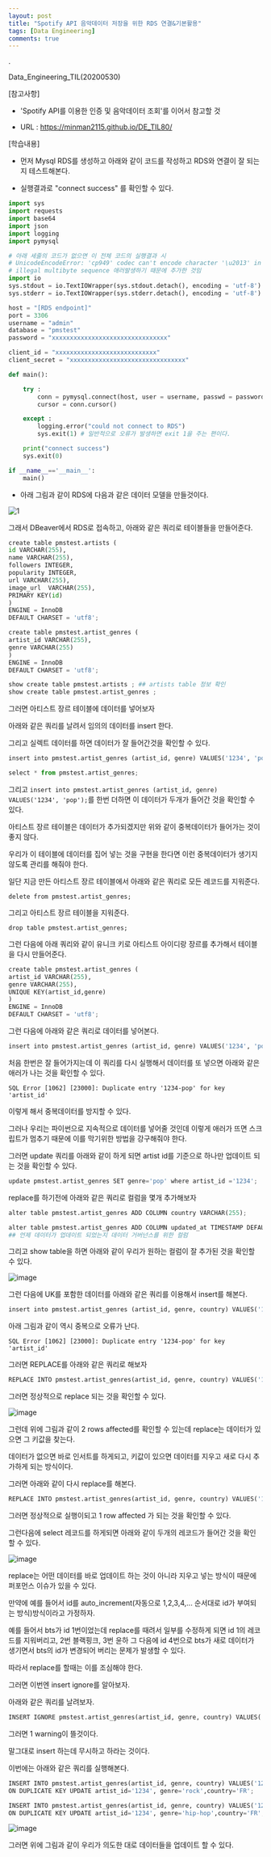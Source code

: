 ```yaml
---
layout: post
title: "Spotify API 음악데이터 저장을 위한 RDS 연결&기본활용"
tags: [Data Engineering]
comments: true
---
```


.

Data_Engineering_TIL(20200530)

[참고사항]

- 'Spotify API를 이용한 인증 및 음악데이터 조회'를 이어서 참고할 것


- URL : https://minman2115.github.io/DE_TIL80/

[학습내용]

- 먼저 Mysql RDS를 생성하고 아래와 같이 코드를 작성하고 RDS와 연결이 잘 되는지 테스트해본다.


- 실행결과로 "connect success" 를 확인할 수 있다.


```python
import sys
import requests
import base64
import json
import logging
import pymysql

# 아래 세줄의 코드가 없으면 이 전체 코드의 실행결과 시
# UnicodeEncodeError: 'cp949' codec can't encode character '\u2013' in position 33:
# illegal multibyte sequence 애러발생하기 때문에 추가한 것임
import io
sys.stdout = io.TextIOWrapper(sys.stdout.detach(), encoding = 'utf-8')
sys.stderr = io.TextIOWrapper(sys.stderr.detach(), encoding = 'utf-8')

host = "[RDS endpoint]"
port = 3306
username = "admin"
database = "pmstest"
password = "xxxxxxxxxxxxxxxxxxxxxxxxxxxxxxxx"

client_id = "xxxxxxxxxxxxxxxxxxxxxxxxxxxx"
client_secret = "xxxxxxxxxxxxxxxxxxxxxxxxxxxxxxxx"

def main():

    try :
        conn = pymysql.connect(host, user = username, passwd = password, db = database, port = port, use_unicode = True)
        cursor = conn.cursor()

    except :
        logging.error("could not connect to RDS")
        sys.exit(1) # 일반적으로 오류가 발생하면 exit 1을 주는 편이다.

    print("connect success")
    sys.exit(0)

if __name__=='__main__':
    main()
```

- 아래 그림과 같이 RDS에 다음과 같은 데이터 모델을 만들것이다.

![1](https://user-images.githubusercontent.com/41605276/83326721-3b898200-a2b1-11ea-83b1-aa03607820f6.jpg)

그래서 DBeaver에서 RDS로 접속하고, 아래와 같은 쿼리로 테이블들을 만들어준다.


```python
create table pmstest.artists (
id VARCHAR(255), 
name VARCHAR(255), 
followers INTEGER, 
popularity INTEGER, 
url VARCHAR(255), 
image_url  VARCHAR(255), 
PRIMARY KEY(id)
) 
ENGINE = InnoDB
DEFAULT CHARSET = 'utf8';

create table pmstest.artist_genres (
artist_id VARCHAR(255), 
genre VARCHAR(255)
) 
ENGINE = InnoDB
DEFAULT CHARSET = 'utf8';

show create table pmstest.artists ; ## artists table 정보 확인
show create table pmstest.artist_genres ;
```

그러면 아티스트 장르 테이블에 데이터를 넣어보자

아래와 같은 쿼리를 날려서 임의의 데이터를 insert 한다.

그리고 실렉트 데이터를 하면 데이터가 잘 들어간것을 확인할 수 있다.


```python
insert into pmstest.artist_genres (artist_id, genre) VALUES('1234', 'pop');

select * from pmstest.artist_genres;
```

그리고 `insert into pmstest.artist_genres (artist_id, genre) VALUES('1234', 'pop');`를 한번 더하면 이 데이터가 두개가 들어간 것을 확인할 수 있다.

아티스트 장르 테이블은 데이터가 추가되겠지만 위와 같이 중복데이터가 들어가는 것이 좋지 않다.

우리가 이 테이블에 데이터를 집어 넣는 것을 구현을 한다면 이런 중복데이터가 생기지 않도록 관리를 해줘야 한다.

일단 지금 만든 아티스트 장르 테이블에서 아래와 같은 쿼리로 모든 레코드를 지워준다.

`delete from pmstest.artist_genres;`

그리고 아티스트 장르 테이블을 지워준다.

`drop table pmstest.artist_genres;`

그런 다음에 아래 쿼리와 같이 유니크 키로 아티스트 아이디랑 장르를 추가해서 테이블을 다시 만들어준다.


```python
create table pmstest.artist_genres (
artist_id VARCHAR(255), 
genre VARCHAR(255),
UNIQUE KEY(artist_id,genre)
) 
ENGINE = InnoDB
DEFAULT CHARSET = 'utf8';
```

그런 다음에 아래와 같은 쿼리로 데이터를 넣어본다.


```python
insert into pmstest.artist_genres (artist_id, genre) VALUES('1234', 'pop');
```

처음 한번은 잘 들어가지는데 이 쿼리를 다시 실행해서 데이터를 또 넣으면 아래와 같은 애러가 나는 것을 확인할 수 있다.

`SQL Error [1062] [23000]: Duplicate entry '1234-pop' for key 'artist_id'`

이렇게 해서 중복데이터를 방지할 수 있다.

그러나 우리는 파이썬으로 지속적으로 데이터를 넣어줄 것인데 이렇게 애러가 뜨면 스크립트가 멈추기 때문에 이를 막기위한 방법을 강구해줘야 한다. 

그러면 update 쿼리를 아래와 같이 하게 되면 artist id를 기준으로 하나만 업데이트 되는 것을 확인할 수 있다.


```python
update pmstest.artist_genres SET genre='pop' where artist_id ='1234';
```

replace를 하기전에 아래와 같은 쿼리로 컬럼을 몇개 추가해보자 


```python
alter table pmstest.artist_genres ADD COLUMN country VARCHAR(255);

alter table pmstest.artist_genres ADD COLUMN updated_at TIMESTAMP DEFAULT CURRENT_TIMESTAMP ON UPDATE CURRENT_TIMESTAMP; 
## 언제 데이터가 업데이트 되었는지 데이터 거버넌스를 위한 컬럼
```

그리고 show table을 하면 아래와 같이 우리가 원하는 컬럼이 잘 추가된 것을 확인할 수 있다.

![image](https://user-images.githubusercontent.com/41605276/83327387-590d1a80-a2b6-11ea-90a8-ce56642e7296.png)

그런 다음에 UK를 포함한 데이터를 아래와 같은 쿼리를 이용해서 insert를 해본다.


```python
insert into pmstest.artist_genres (artist_id, genre, country) VALUES('1234', 'pop', 'UK');
```

아래 그림과 같이 역시 중복으로 오류가 난다.

`SQL Error [1062] [23000]: Duplicate entry '1234-pop' for key 'artist_id'`

그러면 REPLACE를 아래와 같은 쿼리로 해보자


```python
REPLACE INTO pmstest.artist_genres(artist_id, genre, country) VALUES('1234','pop','UK');
```

그러면 정상적으로 replace 되는 것을 확인할 수 있다.

![image](https://user-images.githubusercontent.com/41605276/83327462-0e3fd280-a2b7-11ea-96d0-fdf876989dc1.png)

그런데 위에 그림과 같이 2 rows affected를 확인할 수 있는데 replace는 데이터가 있으면 그 키값을 찾는다.

데이터가 없으면 바로 인서트를 하게되고, 키값이 있으면 데이터를 지우고 새로 다시 추가하게 되는 방식이다.

그러면 아래와 같이 다시 replace를 해본다.


```python
REPLACE INTO pmstest.artist_genres(artist_id, genre, country) VALUES('1234','rock','UK');
```

그러면 정상적으로 실행이되고 1 row affected 가 되는 것을 확인할 수 있다.

그런다음에 select 레코드를 하게되면 아래와 같이 두개의 레코드가 들어간 것을 확인할 수 있다.

![image](https://user-images.githubusercontent.com/41605276/83327534-91f9bf00-a2b7-11ea-8afb-46b0f5e08ddd.png)

replace는 어떤 데이터를 바로 업데이트 하는 것이 아니라 지우고 넣는 방식이 때문에 퍼포먼스 이슈가 있을 수 있다.

만약에 예를 들어서 id를 auto_increment(자동으로 1,2,3,4,... 순서대로 id가 부여되는 방식)방식이라고 가정하자.

예를 들어서 bts가 id 1번이었는데 replace를 때려서 일부를 수정하게 되면 id 1의 레코드를 지워버리고, 2번 블랙핑크, 3번 윤하 그 다음에 id 4번으로 bts가 새로 데이터가 생기면서 bts의 id가 변경되어 버리는 문제가 발생할 수 있다. 

따라서 replace를 할때는 이를 조심해야 한다.

그러면 이번엔 insert ignore를 알아보자.

아래와 같은 쿼리를 날려보자.


```python
INSERT IGNORE pmstest.artist_genres(artist_id, genre, country) VALUES('1234','rock','UK');
```

그러면 1 warning이 뜰것이다.

말그대로 insert 하는데 무시하고 하라는 것이다.

이번에는 아래와 같은 쿼리를 실행해본다.


```python
INSERT INTO pmstest.artist_genres(artist_id, genre, country) VALUES('1234','rock','FR') 
ON DUPLICATE KEY UPDATE artist_id='1234', genre='rock',country='FR';

INSERT INTO pmstest.artist_genres(artist_id, genre, country) VALUES('1234','hip-hop','FR') 
ON DUPLICATE KEY UPDATE artist_id='1234', genre='hip-hop',country='FR';
```

![image](https://user-images.githubusercontent.com/41605276/83328007-1437b280-a2bb-11ea-8c09-3a63da7ed13f.png)

그러면 위에 그림과 같이 우리가 의도한 대로 데이터들을 업데이트 할 수 있다.
